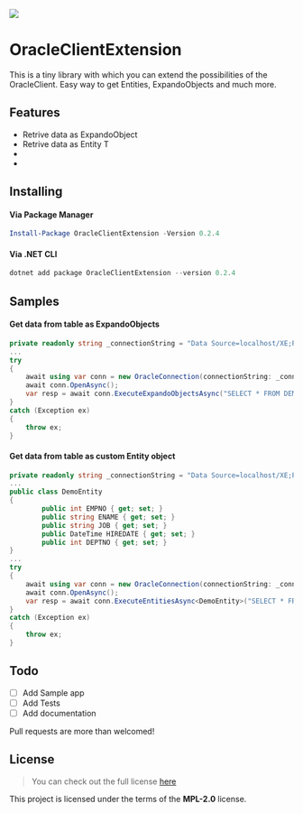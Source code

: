 ![](https://github.com/sdaniil/OracleClientExtension/blob/master/OracleClientExtension/images/OracleClientExtesion.png)

# OracleClientExtension
This is a tiny library with which you can extend the possibilities of the OracleClient. Easy way to get Entities, ExpandoObjects and much more.

## Features
- Retrive data as ExpandoObject
- Retrive data as Entity T
- 
- 

## Installing
#### Via Package Manager 
```powershell
Install-Package OracleClientExtension -Version 0.2.4
```
#### Via .NET CLI
```powershell
dotnet add package OracleClientExtension --version 0.2.4
```

## Samples
#### Get data from table as ExpandoObjects
```c#
private readonly string _connectionString = "Data Source=localhost/XE;Persist Security Info=True;User ID=USER;Password=PASSWORD";
...
try
{
    await using var conn = new OracleConnection(connectionString: _connectionString);
    await conn.OpenAsync();
    var resp = await conn.ExecuteExpandoObjectsAsync("SELECT * FROM DEMO WHERE ROWNUM <= 10");
}
catch (Exception ex)
{
    throw ex;
}
```

#### Get data from table as custom Entity object
```c#
private readonly string _connectionString = "Data Source=localhost/XE;Persist Security Info=True;User ID=USER;Password=PASSWORD";
...
public class DemoEntity
{
		public int EMPNO { get; set; }
		public string ENAME { get; set; }
		public string JOB { get; set; }
		public DateTime HIREDATE { get; set; }
		public int DEPTNO { get; set; }
}
...
try
{
    await using var conn = new OracleConnection(connectionString: _connectionString);
    await conn.OpenAsync();
    var resp = await conn.ExecuteEntitiesAsync<DemoEntity>("SELECT * FROM DEMO WHERE ROWNUM <= 10");
}
catch (Exception ex)
{
    throw ex;
}
```

## Todo
- [ ] Add Sample app
- [ ] Add Tests
- [ ] Add documentation

Pull requests are more than welcomed!

## License
>You can check out the full license [here](https://github.com/sdaniil/OracleClientExtension/blob/master/LICENSE)

This project is licensed under the terms of the **MPL-2.0** license.
